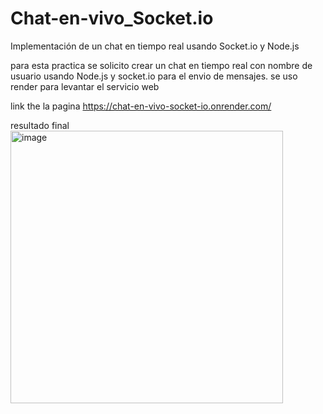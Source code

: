 # Chat-en-vivo_Socket.io
Implementación de un chat en tiempo real usando Socket.io y Node.js

para esta practica se solicito crear un chat en tiempo real con nombre de usuario usando Node.js y socket.io para el envio de mensajes.
se uso render para levantar el servicio web

link the la pagina https://chat-en-vivo-socket-io.onrender.com/  

resultado final
<img width="436" alt="image" src="https://github.com/user-attachments/assets/e9eccfd6-be6c-4823-8247-73c738f4cea4" />
